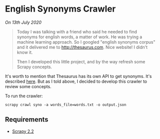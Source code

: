 # English Synonyms Crawler

*On 13th July 2020*

> Today I was talking with a friend who said he needed to find synonyms for english words, a matter of work. He was trying a machine learning approach. So I googled "english synonyms corpus" and it delivered me to http://thesaurus.com. Nice website! I didn't know it.
>
> Then I developed this little project, and by the way refresh some Scrapy concepts.

It's worth to mention that Thesaurus has its own API to get synonyms. It's described [here](http://thesaurus.altervista.org/service). But as I told above, I decided to develop this crawler to review some concepts.

To run the crawler:
```
scrapy crawl syno -a words_file=words.txt -o output.json
```


## Requirements

- [Scrapy 2.2](https://docs.scrapy.org/en/2.2/)
